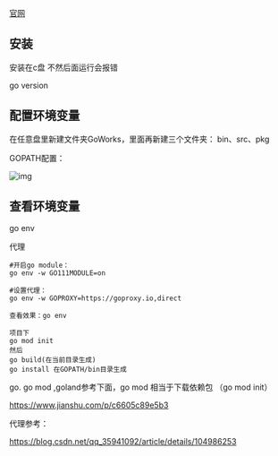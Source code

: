 

[官网](https://studygolang.com/dl)

## 安装

安装在c盘 不然后面运行会报错

go version

## 配置环境变量

在任意盘里新建文件夹GoWorks，里面再新建三个文件夹： bin、src、pkg

GOPATH配置：

![img](https://i.loli.net/2021/04/21/ScEgvjkqMdNhsiH.jpg)



## 查看环境变量

go env

代理

```
#开启go module：
go env -w GO111MODULE=on

#设置代理：
go env -w GOPROXY=https://goproxy.io,direct

查看效果：go env

项目下
go mod init
然后
go build(在当前目录生成)
go install 在GOPATH/bin目录生成

```

go. go mod ,goland参考下面，go mod 相当于下载依赖包  （go mod init）

https://www.jianshu.com/p/c6605c89e5b3

代理参考：

https://blog.csdn.net/qq_35941092/article/details/104986253

